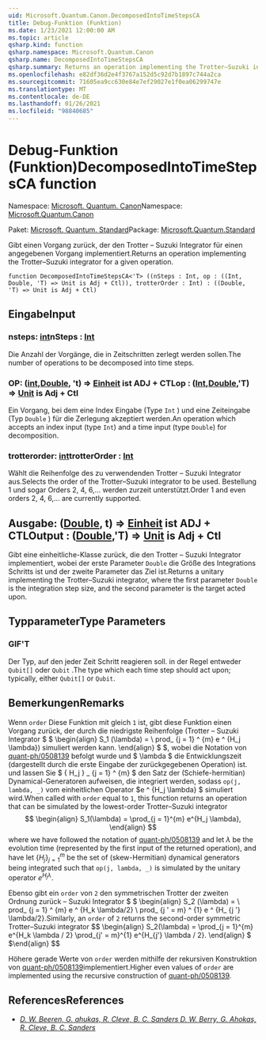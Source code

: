 ```yaml
---
uid: Microsoft.Quantum.Canon.DecomposedIntoTimeStepsCA
title: Debug-Funktion (Funktion)
ms.date: 1/23/2021 12:00:00 AM
ms.topic: article
qsharp.kind: function
qsharp.namespace: Microsoft.Quantum.Canon
qsharp.name: DecomposedIntoTimeStepsCA
qsharp.summary: Returns an operation implementing the Trotter–Suzuki integrator for a given operation.
ms.openlocfilehash: e82df36d2e4f3767a152d5c92d7b1897c744a2ca
ms.sourcegitcommit: 71605ea9cc630e84e7ef29027e1f0ea06299747e
ms.translationtype: MT
ms.contentlocale: de-DE
ms.lasthandoff: 01/26/2021
ms.locfileid: "98840685"
---
```

# <a name="decomposedintotimestepsca-function"></a><span data-ttu-id="5342c-102">Debug-Funktion (Funktion)</span><span class="sxs-lookup"><span data-stu-id="5342c-102">DecomposedIntoTimeStepsCA function</span></span>

<span data-ttu-id="5342c-103">Namespace: [Microsoft. Quantum. Canon](xref:Microsoft.Quantum.Canon)</span><span class="sxs-lookup"><span data-stu-id="5342c-103">Namespace: [Microsoft.Quantum.Canon](xref:Microsoft.Quantum.Canon)</span></span>

<span data-ttu-id="5342c-104">Paket: [Microsoft. Quantum. Standard](https://nuget.org/packages/Microsoft.Quantum.Standard)</span><span class="sxs-lookup"><span data-stu-id="5342c-104">Package: [Microsoft.Quantum.Standard](https://nuget.org/packages/Microsoft.Quantum.Standard)</span></span>


<span data-ttu-id="5342c-105">Gibt einen Vorgang zurück, der den Trotter – Suzuki Integrator für einen angegebenen Vorgang implementiert.</span><span class="sxs-lookup"><span data-stu-id="5342c-105">Returns an operation implementing the Trotter–Suzuki integrator for a given operation.</span></span>

```qsharp
function DecomposedIntoTimeStepsCA<'T> ((nSteps : Int, op : ((Int, Double, 'T) => Unit is Adj + Ctl)), trotterOrder : Int) : ((Double, 'T) => Unit is Adj + Ctl)
```


## <a name="input"></a><span data-ttu-id="5342c-106">Eingabe</span><span class="sxs-lookup"><span data-stu-id="5342c-106">Input</span></span>

### <a name="nsteps--int"></a><span data-ttu-id="5342c-107">nsteps: [int](xref:microsoft.quantum.lang-ref.int)</span><span class="sxs-lookup"><span data-stu-id="5342c-107">nSteps : [Int](xref:microsoft.quantum.lang-ref.int)</span></span>

<span data-ttu-id="5342c-108">Die Anzahl der Vorgänge, die in Zeitschritten zerlegt werden sollen.</span><span class="sxs-lookup"><span data-stu-id="5342c-108">The number of operations to be decomposed into time steps.</span></span>


### <a name="op--intdoublet--unit--is-adj--ctl"></a><span data-ttu-id="5342c-109">OP: ([int](xref:microsoft.quantum.lang-ref.int),[Double](xref:microsoft.quantum.lang-ref.double), 't) => [Einheit](xref:microsoft.quantum.lang-ref.unit)  ist ADJ + CTL</span><span class="sxs-lookup"><span data-stu-id="5342c-109">op : ([Int](xref:microsoft.quantum.lang-ref.int),[Double](xref:microsoft.quantum.lang-ref.double),'T) => [Unit](xref:microsoft.quantum.lang-ref.unit)  is Adj + Ctl</span></span>

<span data-ttu-id="5342c-110">Ein Vorgang, bei dem eine Index Eingabe (Type `Int` ) und eine Zeiteingabe (Typ `Double` ) für die Zerlegung akzeptiert werden.</span><span class="sxs-lookup"><span data-stu-id="5342c-110">An operation which accepts an index input (type `Int`) and a time input (type `Double`) for decomposition.</span></span>


### <a name="trotterorder--int"></a><span data-ttu-id="5342c-111">trotterorder: [int](xref:microsoft.quantum.lang-ref.int)</span><span class="sxs-lookup"><span data-stu-id="5342c-111">trotterOrder : [Int](xref:microsoft.quantum.lang-ref.int)</span></span>

<span data-ttu-id="5342c-112">Wählt die Reihenfolge des zu verwendenden Trotter – Suzuki Integrator aus.</span><span class="sxs-lookup"><span data-stu-id="5342c-112">Selects the order of the Trotter–Suzuki integrator to be used.</span></span>
<span data-ttu-id="5342c-113">Bestellung 1 und sogar Orders 2, 4, 6,... werden zurzeit unterstützt.</span><span class="sxs-lookup"><span data-stu-id="5342c-113">Order 1 and even orders 2, 4, 6,... are currently supported.</span></span>



## <a name="output--doublet--unit--is-adj--ctl"></a><span data-ttu-id="5342c-114">Ausgabe: ([Double](xref:microsoft.quantum.lang-ref.double), t) => [Einheit](xref:microsoft.quantum.lang-ref.unit)  ist ADJ + CTL</span><span class="sxs-lookup"><span data-stu-id="5342c-114">Output : ([Double](xref:microsoft.quantum.lang-ref.double),'T) => [Unit](xref:microsoft.quantum.lang-ref.unit)  is Adj + Ctl</span></span>

<span data-ttu-id="5342c-115">Gibt eine einheitliche-Klasse zurück, die den Trotter – Suzuki Integrator implementiert, wobei der erste Parameter `Double` die Größe des Integrations Schritts ist und der zweite Parameter das Ziel ist.</span><span class="sxs-lookup"><span data-stu-id="5342c-115">Returns a unitary implementing the Trotter–Suzuki integrator, where the first parameter `Double` is the integration step size, and the second parameter is the target acted upon.</span></span>

## <a name="type-parameters"></a><span data-ttu-id="5342c-116">Typparameter</span><span class="sxs-lookup"><span data-stu-id="5342c-116">Type Parameters</span></span>

### <a name="t"></a><span data-ttu-id="5342c-117">GIF</span><span class="sxs-lookup"><span data-stu-id="5342c-117">'T</span></span>

<span data-ttu-id="5342c-118">Der Typ, auf den jeder Zeit Schritt reagieren soll. in der Regel entweder `Qubit[]` oder `Qubit` .</span><span class="sxs-lookup"><span data-stu-id="5342c-118">The type which each time step should act upon; typically, either `Qubit[]` or `Qubit`.</span></span>

## <a name="remarks"></a><span data-ttu-id="5342c-119">Bemerkungen</span><span class="sxs-lookup"><span data-stu-id="5342c-119">Remarks</span></span>

<span data-ttu-id="5342c-120">Wenn `order` Diese Funktion mit gleich `1` ist, gibt diese Funktion einen Vorgang zurück, der durch die niedrigste Reihenfolge (Trotter – Suzuki Integrator $ $ \begin{align} S_1 (\lambda) = \ prod_ {j = 1} ^ {m} e ^ {H_j \lambda}) simuliert werden kann. \end{align} $ $, wobei die Notation von [quant-ph/0508139](https://arxiv.org/abs/quant-ph/0508139) befolgt wurde und $ \lambda $ die Entwicklungszeit (dargestellt durch die erste Eingabe der zurückgegebenen Operation) ist. und lassen Sie $ \{ H_j \} _ {j = 1} ^ {m} $ den Satz der (Schiefe-hermitian) Dynamical-Generatoren aufweisen, die integriert werden, sodass `op(j, lambda, _)` vom einheitlichen Operator $e ^ {H_j \lambda} $ simuliert wird.</span><span class="sxs-lookup"><span data-stu-id="5342c-120">When called with `order` equal to `1`, this function returns an operation that can be simulated by the lowest-order Trotter–Suzuki integrator $$ \begin{align} S_1(\lambda) = \prod_{j = 1}^{m} e^{H_j \lambda}, \end{align} $$ where we have followed the notation of [quant-ph/0508139](https://arxiv.org/abs/quant-ph/0508139) and let $\lambda$ be the evolution time (represented by the first input of the returned operation), and have let $\{H_j\}_{j = 1}^{m}$ be the set of (skew-Hermitian) dynamical generators being integrated such that `op(j, lambda, _)` is simulated by the unitary operator $e^{H_j \lambda}$.</span></span>

<span data-ttu-id="5342c-121">Ebenso gibt ein `order` von `2` den symmetrischen Trotter der zweiten Ordnung zurück – Suzuki Integrator $ $ \begin{align} S_2 (\lambda) = \ prod_ {j = 1} ^ {m} e ^ {H_k \lambda/2} \ prod_ {j ' = m} ^ {1} e ^ {H_ {j '} \lambda/2}.</span><span class="sxs-lookup"><span data-stu-id="5342c-121">Similarly, an `order` of `2` returns the second-order symmetric Trotter–Suzuki integrator $$ \begin{align} S_2(\lambda) = \prod_{j = 1}^{m} e^{H_k \lambda / 2} \prod_{j' = m}^{1} e^{H_{j'} \lambda / 2}.</span></span>
<span data-ttu-id="5342c-122">\end{align} $ $</span><span class="sxs-lookup"><span data-stu-id="5342c-122">\end{align} $$</span></span>

<span data-ttu-id="5342c-123">Höhere gerade Werte von `order` werden mithilfe der rekursiven Konstruktion von [quant-ph/0508139](https://arxiv.org/abs/quant-ph/0508139)implementiert.</span><span class="sxs-lookup"><span data-stu-id="5342c-123">Higher even values of `order` are implemented using the recursive construction of [quant-ph/0508139](https://arxiv.org/abs/quant-ph/0508139).</span></span>

## <a name="references"></a><span data-ttu-id="5342c-124">References</span><span class="sxs-lookup"><span data-stu-id="5342c-124">References</span></span>

- [<span data-ttu-id="5342c-125">*D. W. Beeren, G. ahukas, R. Cleve, B. C. Sanders*</span><span class="sxs-lookup"><span data-stu-id="5342c-125"> *D. W. Berry, G. Ahokas, R. Cleve, B. C. Sanders* </span></span>](https://arxiv.org/abs/quant-ph/0508139)